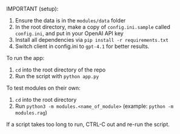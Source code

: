 IMPORTANT (setup):
1. Ensure the data is in the `modules/data` folder
2. In the root directory, make a copy of `config.ini.sample` called `config.ini`, and put in your OpenAI API key
3. Install all dependencies via `pip install -r requirements.txt`
4. Switch client in config.ini to `gpt-4.1` for better results.

To run the app:
1. `cd` into the root directory of the repo
2. Run the script with `python app.py`

To test modules on their own:
1. `cd` into the root directory
2. Run `python3 -m modules.<name_of_module>` (example: `python -m modules.rag`)

If a script takes too long to run, CTRL-C out and re-run the script.